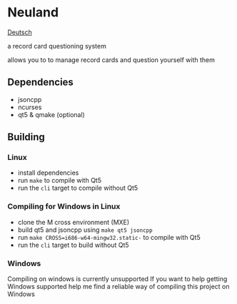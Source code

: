 # Neuland

[Deutsch](README_de.md)

a record card questioning system

allows you to to manage record cards and question yourself with them

## Dependencies

- jsoncpp
- ncurses
- qt5 & qmake (optional)

## Building

### Linux

- install dependencies
- run `make` to compile with Qt5
- run the `cli` target to compile without Qt5

### Compiling for Windows in Linux

- clone the M cross environment (MXE)
- build qt5 and jsoncpp using `make qt5 jsoncpp`
- run `make CROSS=i686-w64-mingw32.static-` to compile with Qt5
- run the `cli` target to build without Qt5

### Windows

 Compiling on windows is currently unsupported
 If you want to help getting Windows supported help me find a reliable way of compiling this project on Windows
